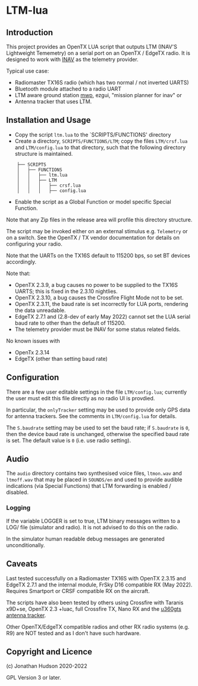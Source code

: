 # LTM-lua

## Introduction

This project provides an OpenTX LUA script that outputs LTM (INAV'S Lightweight Tememetry) on a serial port on an OpenTX / EdgeTX radio. It is designed to work with [INAV](https://github.com/iNavFlight/inav) as the telemetry provider.

Typical use case:

* Radiomaster TX16S radio (which has two normal / not inverted UARTS)
* Bluetooth module attached to a radio UART
* LTM aware ground station [mwp](https://github.com/stronnag/mwptools), ezgui, "mission planner for inav" or
* Antenna tracker that uses LTM.

## Installation and Usage

* Copy the script `ltm.lua` to the `SCRIPTS/FUNCTIONS' directory
* Create a directory, `SCRIPTS/FUNCTIONS/LTM`; copy the files `LTM/crsf.lua` and `LTM/config.lua` to that directory, such that the following directory structure is maintained.
```
    ├── SCRIPTS
    │   ├── FUNCTIONS
    │   │   ├── ltm.lua
    │   │   ├── LTM
    │   │   │   ├── crsf.lua
    │   │   │   ├── config.lua
```
* Enable the script as a Global Function or model specific Special Function.

Note that any Zip files in the release area will profile this directory structure.

The script may be invoked either on an external stimulus e.g. `Telemetry` or on a switch. See the OpenTX / TX vendor documentation for details on configuring your radio.

Note that the UARTs on the TX16S default to 115200 bps, so set BT devices accordingly.

Note that:

* OpenTX 2.3.9, a bug causes no power to be supplied to the TX16S UARTS; this is fixed in the 2.3.10 nightlies.
* OpenTX 2.3.10, a bug causes the Crossfire Flight Mode not to be set.
* OpenTX 2.3.11, the baud rate is set incorrectly for LUA ports, rendering the data unreadable.
* EdgeTX 2.7.1 and (2.8-dev of early May 2022) cannot set the LUA serial baud rate to other than the default of 115200.
* The telemetry provider must be INAV for some status related fields.

No known issues with
* OpenTx 2.3.14
* EdgeTX (other than setting baud rate)

## Configuration

There are a few user editable settings in the file `LTM/config.lua`; currently the user must edit this file directly as no radio UI is provdied.

In particular, the `onlyTracker` setting may be used to provide only GPS data for antenna trackers. See the comments in  `LTM/config.lua` for details.

The `S.baudrate` setting may be used to set the baud rate; if `S.baudrate` is `0`, then the device baud rate is unchanged, otherwise the specified baud rate is set. The default value is `0` (i.e. use radio setting).

## Audio

The `audio` directory contains two synthesised voice files, `ltmon.wav` and `ltmoff.wav` that may be placed in `SOUNDS/en` and used to provide audible indications (via Special Functions) that LTM forwarding is enabled / disabled.

### Logging

If the variable LOGGER is set to true,  LTM binary messages written to a LOG/ file (simulator and radio). It is not advised to do this on the radio.

In the simulator human readable debug messages are generated unconditionally.

## Caveats

Last tested successfully on a Radiomaster TX16S with OpenTX 2.3.15 and EdgeTX 2.7.1 and the internal module, FrSky D16 compatible RX (May 2022).
Requires Smartport or CRSF compatible RX on the aircraft.

The scripts have also been tested by others using Crossfire with Taranis x9D+se, OpenTX 2.3 +luac, full Crossfire TX, Nano RX and the [u360gts antenna tracker](https://github.com/raul-ortega/u360gts).

Other OpenTX/EdgeTX compatible radios and other RX radio systems (e.g. R9) are NOT tested and as I don't have such hardware.

## Copyright and Licence

(c) Jonathan Hudson 2020-2022

GPL Version 3 or later.

